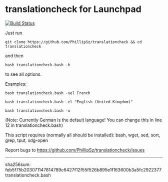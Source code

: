translationcheck for Launchpad
==============================
[![Build Status](https://travis-ci.org/PhillipSz/translationcheck.png)](https://travis-ci.org/PhillipSz/translationcheck)

Just run 
	
	git clone https://github.com/PhillipSz/translationcheck && cd translationcheck

and then 

	bash translationcheck.bash -h

to see all options.

Examples:

	bash translationcheck.bash -uel French

	bash translationcheck.bash -el "English (United Kingdom)"

	bash translationcheck.bash -u

(Note: Currently German is the default language! You can change this in line 12 in translationcheck.bash)

This script requires (normally all should be installed): bash, wget, sed, sort, grep, tput, xdg-open

Report bugs to https://github.com/PhillipSz/translationcheck/issues

-------------------------------------------------------------------------------------------------------------------------

sha256sum:
feb5f75b203071147814789c6427f12f55f526b895e1f163600b3a5fc2922377  translationcheck.bash
